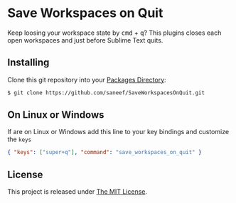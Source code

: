 # Save Workspaces on Quit

Keep loosing your workspace state by <kbd>cmd</kbd> + <kbd>q</kbd>? This plugins closes each open workspaces and just before Sublime Text quits.

## Installing

Clone this git repository into your [Packages Directory](http://sublimetext.info/docs/en/basic_concepts.html):

```bash
$ git clone https://github.com/saneef/SaveWorkspacesOnQuit.git
```

## On Linux or Windows

If are on Linux or Windows add this line to your key bindings and customize the `keys`

```json
{ "keys": ["super+q"], "command": "save_workspaces_on_quit" }
```

## License

This project is released under [The MIT License](http://www.opensource.org/licenses/mit-license.php).

